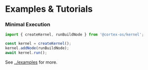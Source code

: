 # Examples & Tutorials

### Minimal Execution

```ts
import { createKernel, runBuildNode } from '@cortex-os/kernel';

const kernel = createKernel();
kernel.addNode(runBuildNode);
await kernel.run();
```

See [../examples](../examples) for more.
